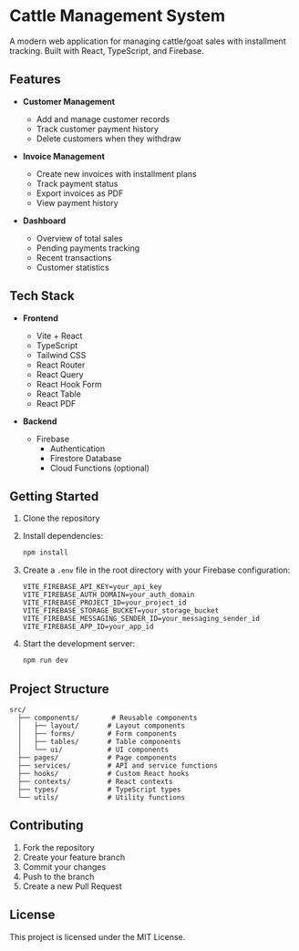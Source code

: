 # Cattle Management System

A modern web application for managing cattle/goat sales with installment tracking. Built with React, TypeScript, and Firebase.

## Features

- **Customer Management**

  - Add and manage customer records
  - Track customer payment history
  - Delete customers when they withdraw

- **Invoice Management**

  - Create new invoices with installment plans
  - Track payment status
  - Export invoices as PDF
  - View payment history

- **Dashboard**
  - Overview of total sales
  - Pending payments tracking
  - Recent transactions
  - Customer statistics

## Tech Stack

- **Frontend**

  - Vite + React
  - TypeScript
  - Tailwind CSS
  - React Router
  - React Query
  - React Hook Form
  - React Table
  - React PDF

- **Backend**
  - Firebase
    - Authentication
    - Firestore Database
    - Cloud Functions (optional)

## Getting Started

1. Clone the repository
2. Install dependencies:

   ```bash
   npm install
   ```

3. Create a `.env` file in the root directory with your Firebase configuration:

   ```
   VITE_FIREBASE_API_KEY=your_api_key
   VITE_FIREBASE_AUTH_DOMAIN=your_auth_domain
   VITE_FIREBASE_PROJECT_ID=your_project_id
   VITE_FIREBASE_STORAGE_BUCKET=your_storage_bucket
   VITE_FIREBASE_MESSAGING_SENDER_ID=your_messaging_sender_id
   VITE_FIREBASE_APP_ID=your_app_id
   ```

4. Start the development server:
   ```bash
   npm run dev
   ```

## Project Structure

```
src/
  ├── components/        # Reusable components
  │   ├── layout/       # Layout components
  │   ├── forms/        # Form components
  │   ├── tables/       # Table components
  │   └── ui/           # UI components
  ├── pages/            # Page components
  ├── services/         # API and service functions
  ├── hooks/            # Custom React hooks
  ├── contexts/         # React contexts
  ├── types/            # TypeScript types
  └── utils/            # Utility functions
```

## Contributing

1. Fork the repository
2. Create your feature branch
3. Commit your changes
4. Push to the branch
5. Create a new Pull Request

## License

This project is licensed under the MIT License.
